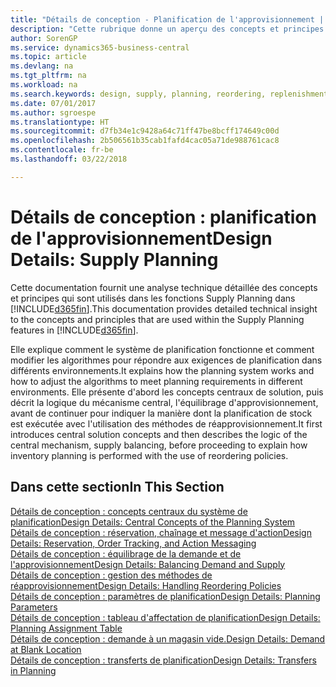 ```yaml
---
title: "Détails de conception - Planification de l'approvisionnement | Microsoft Docs"
description: "Cette rubrique donne un aperçu des concepts et principes qui sont utilisés avec les fonctionnalités de planification de l'approvisionnement dans Business Central."
author: SorenGP
ms.service: dynamics365-business-central
ms.topic: article
ms.devlang: na
ms.tgt_pltfrm: na
ms.workload: na
ms.search.keywords: design, supply, planning, reordering, replenishment
ms.date: 07/01/2017
ms.author: sgroespe
ms.translationtype: HT
ms.sourcegitcommit: d7fb34e1c9428a64c71ff47be8bcff174649c00d
ms.openlocfilehash: 2b506561b35cab1fafd4cac05a71de988761cac8
ms.contentlocale: fr-be
ms.lasthandoff: 03/22/2018

---
```

# <a name="design-details-supply-planning"></a><span data-ttu-id="21277-103">Détails de conception : planification de l'approvisionnement</span><span class="sxs-lookup"><span data-stu-id="21277-103">Design Details: Supply Planning</span></span>
<span data-ttu-id="21277-104">Cette documentation fournit une analyse technique détaillée des concepts et principes qui sont utilisés dans les fonctions Supply Planning dans [!INCLUDE[d365fin](includes/d365fin_md.md)].</span><span class="sxs-lookup"><span data-stu-id="21277-104">This documentation provides detailed technical insight to the concepts and principles that are used within the Supply Planning features in [!INCLUDE[d365fin](includes/d365fin_md.md)].</span></span>  

<span data-ttu-id="21277-105">Elle explique comment le système de planification fonctionne et comment modifier les algorithmes pour répondre aux exigences de planification dans différents environnements.</span><span class="sxs-lookup"><span data-stu-id="21277-105">It explains how the planning system works and how to adjust the algorithms to meet planning requirements in different environments.</span></span> <span data-ttu-id="21277-106">Elle présente d'abord les concepts centraux de solution, puis décrit la logique du mécanisme central, l'équilibrage d'approvisionnement, avant de continuer pour indiquer la manière dont la planification de stock est exécutée avec l'utilisation des méthodes de réapprovisionnement.</span><span class="sxs-lookup"><span data-stu-id="21277-106">It first introduces central solution concepts and then describes the logic of the central mechanism, supply balancing, before proceeding to explain how inventory planning is performed with the use of reordering policies.</span></span>  

## <a name="in-this-section"></a><span data-ttu-id="21277-107">Dans cette section</span><span class="sxs-lookup"><span data-stu-id="21277-107">In This Section</span></span>  
[<span data-ttu-id="21277-108">Détails de conception : concepts centraux du système de planification</span><span class="sxs-lookup"><span data-stu-id="21277-108">Design Details: Central Concepts of the Planning System</span></span>](design-details-central-concepts-of-the-planning-system.md)  
[<span data-ttu-id="21277-109">Détails de conception : réservation, chaînage et message d'action</span><span class="sxs-lookup"><span data-stu-id="21277-109">Design Details: Reservation, Order Tracking, and Action Messaging</span></span>](design-details-reservation-order-tracking-and-action-messaging.md)  
[<span data-ttu-id="21277-110">Détails de conception : équilibrage de la demande et de l'approvisionnement</span><span class="sxs-lookup"><span data-stu-id="21277-110">Design Details: Balancing Demand and Supply</span></span>](design-details-balancing-demand-and-supply.md)  
[<span data-ttu-id="21277-111">Détails de conception : gestion des méthodes de réapprovisionnement</span><span class="sxs-lookup"><span data-stu-id="21277-111">Design Details: Handling Reordering Policies</span></span>](design-details-handling-reordering-policies.md)  
[<span data-ttu-id="21277-112">Détails de conception : paramètres de planification</span><span class="sxs-lookup"><span data-stu-id="21277-112">Design Details: Planning Parameters</span></span>](design-details-planning-parameters.md)  
[<span data-ttu-id="21277-113">Détails de conception : tableau d'affectation de planification</span><span class="sxs-lookup"><span data-stu-id="21277-113">Design Details: Planning Assignment Table</span></span>](design-details-planning-assignment-table.md)  
[<span data-ttu-id="21277-114">Détails de conception : demande à un magasin vide.</span><span class="sxs-lookup"><span data-stu-id="21277-114">Design Details: Demand at Blank Location</span></span>](design-details-demand-at-blank-location.md)  
[<span data-ttu-id="21277-115">Détails de conception : transferts de planification</span><span class="sxs-lookup"><span data-stu-id="21277-115">Design Details: Transfers in Planning</span></span>](design-details-transfers-in-planning.md)

